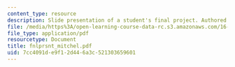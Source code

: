 ```yaml
---
content_type: resource
description: Slide presentation of a student's final project. Authored by Paul Mitchell.
file: /media/https%3A/open-learning-course-data-rc.s3.amazonaws.com/16-422-human-supervisory-control-of-automated-systems-spring-2004/7cc4091de9f12d446a3c521303659601_fnlprsnt_mitchel.pdf
file_type: application/pdf
resourcetype: Document
title: fnlprsnt_mitchel.pdf
uid: 7cc4091d-e9f1-2d44-6a3c-521303659601
---
```

